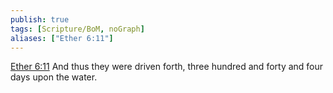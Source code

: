 ```yaml
---
publish: true
tags: [Scripture/BoM, noGraph]
aliases: ["Ether 6:11"]
---
```

[Ether 6:11](https://churchofjesuschrist.org/study/scriptures/bofm/ether/6?lang=eng&id=p11#p11) And thus they were driven forth, three hundred and forty and four days upon the water.
